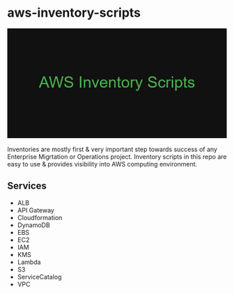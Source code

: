 # aws-inventory-scripts

![AWS_Inventory_Scripts.png](AWS_Inventory_Scripts.png)

Inventories are mostly first & very important step towards success of any Enterprise Migrtation or Operations project. Inventory scripts in this repo are easy to use & provides visibility into AWS computing environment.

## Services

* ALB
* API Gateway
* Cloudformation
* DynamoDB
* EBS
* EC2
* IAM
* KMS
* Lambda
* S3
* ServiceCatalog
* VPC
